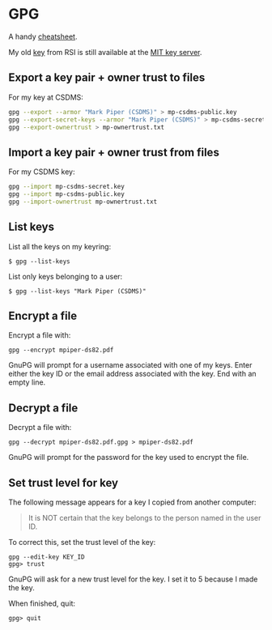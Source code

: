 # GPG

A handy [cheatsheet](http://irtfweb.ifa.hawaii.edu/~lockhart/gpg/gpg-cs.html).

My old
[key](http://pgp.mit.edu:11371/pks/lookup?op=get&search=0xCCDFA6FF3AEFC393)
from RSI is still available at the
[MIT key server](http://pgp.mit.edu:11371/).

## Export a key pair + owner trust to files

For my key at CSDMS:
```bash
gpg --export --armor "Mark Piper (CSDMS)" > mp-csdms-public.key
gpg --export-secret-keys --armor "Mark Piper (CSDMS)" > mp-csdms-secret.key
gpg --export-ownertrust > mp-ownertrust.txt
```

## Import a key pair + owner trust from files

For my CSDMS key:
```bash
gpg --import mp-csdms-secret.key
gpg --import mp-csdms-public.key
gpg --import-ownertrust mp-ownertrust.txt
```

## List keys

List all the keys on my keyring:

	$ gpg --list-keys

List only keys belonging to a user:

	$ gpg --list-keys "Mark Piper (CSDMS)"

## Encrypt a file

Encrypt a file with:
```
gpg --encrypt mpiper-ds82.pdf
```
GnuPG will prompt for a username associated with one of my keys.
Enter either the key ID or the email address associated with the key.
End with an empty line.

## Decrypt a file

Decrypt a file with:
```
gpg --decrypt mpiper-ds82.pdf.gpg > mpiper-ds82.pdf
```
GnuPG will prompt for the password for the key used to encrypt the file.

## Set trust level for key

The following message appears for a key I copied from another computer:

> It is NOT certain that the key belongs to the person named in the user ID.

To correct this,
set the trust level of the key:
```
gpg --edit-key KEY_ID
gpg> trust
```
GnuPG will ask for a new trust level for the key.
I set it to 5 because I made the key.

When finished, quit:
```
gpg> quit
```
